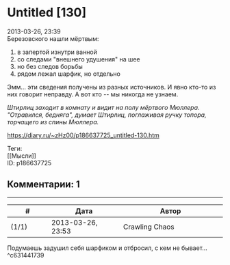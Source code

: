 Untitled [130]
==============

  
2013-03-26, 23:39  
 Березовского нашли мёртвым:   
 1) в запертой изнутри ванной   
 2) со следами "внешнего удушения" на шее   
 3) но без следов борьбы   
 4) рядом лежал шарфик, но отдельно   
   
 Эмм... эти сведения получены из разных источников. И явно кто-то из них говорит неправду. А вот кто -- мы никогда не узнаем.   
   
  *Штирлиц заходит в комнату и видит на полу мёртвого Мюллера. "Отравился, бедняга", думает Штирлиц, поглаживая ручку топора, торчащего из спины Мюллера.*    
  
<https://diary.ru/~zHz00/p186637725_untitled-130.htm>  
  
Теги:  
[[Мысли]]  
ID: p186637725  


Комментарии: 1
--------------

  


---



|         #         |              Дата              |                     Автор                     |           ID           |
| --- | --- | --- | --- |
| (1/1) | 2013-03-26, 23:53 | Crawling Chaos | c631441739 |

  
 Подумаешь задушил себя шарфиком и отбросил, с кем не бывает...   
 ^c631441739
